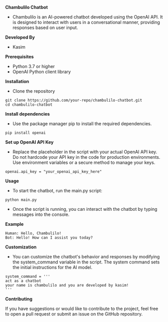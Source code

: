 **Chambulilo Chatbot**

- Chambulilo is an AI-powered chatbot developed using the OpenAI API. It is designed to interact with users in a conversational manner, providing responses based on user input.

**Developed By**
- Kasim
  
**Prerequisites**
- Python 3.7 or higher
- OpenAI Python client library

  
**Installation**
- Clone the repository

```
git clone https://github.com/your-repo/chambulilo-chatbot.git
cd chambulilo-chatbot
```
**Install dependencies**
- Use the package manager pip to install the required dependencies.

```
pip install openai
```
**Set up OpenAI API Key**
- Replace the placeholder in the script with your actual OpenAI API key. Do not hardcode your API key in the code for production environments. Use environment variables or a secure method to manage your keys.

```
openai.api_key = "your_openai_api_key_here"
```

**Usage**
- To start the chatbot, run the main.py script:

```
python main.py
```
- Once the script is running, you can interact with the chatbot by typing messages into the console.

**Example**
```
Human: Hello, Chambulilo!
Bot: Hello! How can I assist you today?
```

**Customization**
- You can customize the chatbot's behavior and responses by modifying the system_command variable in the script. The system command sets the initial instructions for the AI model.

```
system_command = '''
act as a chatbot
your name is chambulilo and you are developed by kasim!
'''
```

**Contributing**

If you have suggestions or would like to contribute to the project, feel free to open a pull request or submit an issue on the GitHub repository.
